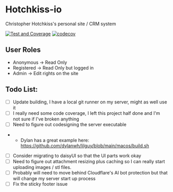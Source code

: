 # Hotchkiss-io
Christopher Hotchkiss's personal site / CRM system

[![Test and Coverage](https://github.com/chotchki/hotchkiss-io/actions/workflows/test_and_coverage.yml/badge.svg?branch=main)](https://github.com/chotchki/hotchkiss-io/actions/workflows/test_and_coverage.yml) [![codecov](https://codecov.io/github/chotchki/hotchkiss-io/branch/main/graph/badge.svg?token=APIMLQTEDX)](https://codecov.io/github/chotchki/hotchkiss-io)

## User Roles
- Anonymous -> Read Only
- Registered -> Read Only but logged in
- Admin -> Edit rights on the site

## Todo List:
- [ ] Update building, I have a local git runner on my server, might as well use it
- [ ] I really need some code coverage, I left this project half done and I'm not sure if I've broken anything
- [ ] Need to figure out codesigning the server executable
- - Dylan has a great example here: https://github.com/dylanwh/lilguy/blob/main/macos/build.sh
- [ ] Consider migrating to daisyUI so that the UI parts work okay
- [ ] Need to figure out attachment resizing plus caching so I can really start uploading images / stl files.
- [ ] Probably will need to move behind Cloudflare's AI bot protection but that will change my server start up process
- [ ] Fix the sticky footer issue
